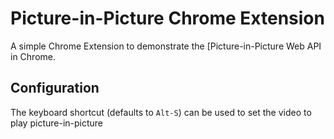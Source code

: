 # Picture-in-Picture Chrome Extension

A simple Chrome Extension to demonstrate the [Picture-in-Picture Web API in Chrome.

## Configuration

The keyboard shortcut (defaults to `Alt-S`) can be used to set the video to play picture-in-picture
